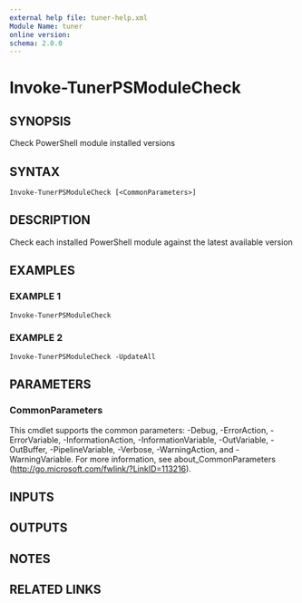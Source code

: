 ```yaml
---
external help file: tuner-help.xml
Module Name: tuner
online version:
schema: 2.0.0
---
```


# Invoke-TunerPSModuleCheck

## SYNOPSIS
Check PowerShell module installed versions

## SYNTAX

```
Invoke-TunerPSModuleCheck [<CommonParameters>]
```

## DESCRIPTION
Check each installed PowerShell module against the latest available version

## EXAMPLES

### EXAMPLE 1
```
Invoke-TunerPSModuleCheck
```

### EXAMPLE 2
```
Invoke-TunerPSModuleCheck -UpdateAll
```

## PARAMETERS

### CommonParameters
This cmdlet supports the common parameters: -Debug, -ErrorAction, -ErrorVariable, -InformationAction, -InformationVariable, -OutVariable, -OutBuffer, -PipelineVariable, -Verbose, -WarningAction, and -WarningVariable.
For more information, see about_CommonParameters (http://go.microsoft.com/fwlink/?LinkID=113216).

## INPUTS

## OUTPUTS

## NOTES

## RELATED LINKS

